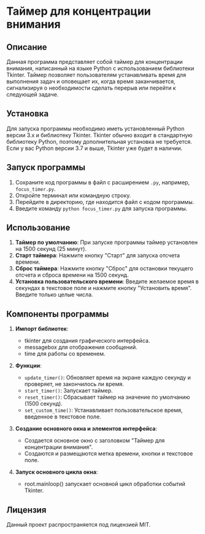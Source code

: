 # Таймер для концентрации внимания

## Описание
Данная программа представляет собой таймер для концентрации внимания, написанный на языке Python с использованием библиотеки Tkinter. Таймер позволяет пользователям устанавливать время для выполнения задач и оповещает их, когда время заканчивается, сигнализируя о необходимости сделать перерыв или перейти к следующей задаче.

## Установка
Для запуска программы необходимо иметь установленный Python версии 3.x и библиотеку Tkinter. Tkinter обычно входит в стандартную библиотеку Python, поэтому дополнительная установка не требуется. Если у вас Python версии 3.7 и выше, Tkinter уже будет в наличии.

## Запуск программы
1. Сохраните код программы в файл с расширением `.py`, например, `focus_timer.py`.
2. Откройте терминал или командную строку.
3. Перейдите в директорию, где находится файл с кодом программы.
4. Введите команду `python focus_timer.py` для запуска программы.

## Использование
1. **Таймер по умолчанию**: При запуске программы таймер установлен на 1500 секунд (25 минут).
2. **Старт таймера**: Нажмите кнопку "Старт" для запуска отсчета времени.
3. **Сброс таймера**: Нажмите кнопку "Сброс" для остановки текущего отсчета и сброса времени на 1500 секунд.
4. **Установка пользовательского времени**: Введите желаемое время в секундах в текстовое поле и нажмите кнопку "Установить время". Введите только целые числа.

## Компоненты программы
1. **Импорт библиотек**:
    - tkinter для создания графического интерфейса.
    - messagebox для отображения сообщений.
    - time для работы со временем.

2. **Функции**:
    - `update_timer()`: Обновляет время на экране каждую секунду и проверяет, не закончилось ли время.
    - `start_timer()`: Запускает таймер.
    - `reset_timer()`: Сбрасывает таймер на значение по умолчанию (1500 секунд).
    - `set_custom_time()`: Устанавливает пользовательское время, введенное в текстовое поле.

3. **Создание основного окна и элементов интерфейса**:
    - Создается основное окно с заголовком "Таймер для концентрации внимания".
    - Создаются и размещаются метка времени, кнопки и текстовое поле.

4. **Запуск основного цикла окна**:
    - root.mainloop() запускает основной цикл обработки событий Tkinter.

## Лицензия
Данный проект распространяется под лицензией MIT.
